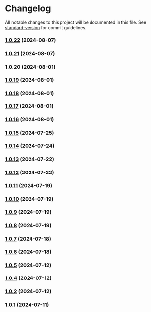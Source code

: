 # Changelog

All notable changes to this project will be documented in this file. See [standard-version](https://github.com/conventional-changelog/standard-version) for commit guidelines.

### [1.0.22](https://github.com/JakeMcGuire55/TripleJ-GS-Database/compare/v1.0.21...v1.0.22) (2024-08-07)

### [1.0.21](https://github.com/JakeMcGuire55/TripleJ-GS-Database/compare/v1.0.20...v1.0.21) (2024-08-07)

### [1.0.20](https://github.com/JakeMcGuire55/TripleJ-GS-Database/compare/v1.0.19...v1.0.20) (2024-08-01)

### [1.0.19](https://github.com/JakeMcGuire55/TripleJ-GS-Database/compare/v1.0.18...v1.0.19) (2024-08-01)

### [1.0.18](https://github.com/JakeMcGuire55/TripleJ-GS-Database/compare/v1.0.17...v1.0.18) (2024-08-01)

### [1.0.17](https://github.com/JakeMcGuire55/TripleJ-GS-Database/compare/v1.0.16...v1.0.17) (2024-08-01)

### [1.0.16](https://github.com/JakeMcGuire55/TripleJ-GS-Database/compare/v1.0.15...v1.0.16) (2024-08-01)

### [1.0.15](https://github.com/JakeMcGuire55/TripleJ-GS-Database/compare/v1.0.14...v1.0.15) (2024-07-25)

### [1.0.14](https://github.com/JakeMcGuire55/TripleJ-GS-Database/compare/v1.0.13...v1.0.14) (2024-07-24)

### [1.0.13](https://github.com/JakeMcGuire55/TripleJ-GS-Database/compare/v1.0.12...v1.0.13) (2024-07-22)

### [1.0.12](https://github.com/JakeMcGuire55/TripleJ-GS-Database/compare/v1.0.11...v1.0.12) (2024-07-22)

### [1.0.11](https://github.com/JakeMcGuire55/TripleJ-GS-Database/compare/v1.0.10...v1.0.11) (2024-07-19)

### [1.0.10](https://github.com/JakeMcGuire55/TripleJ-GS-Database/compare/v1.0.9...v1.0.10) (2024-07-19)

### [1.0.9](https://github.com/JakeMcGuire55/TripleJ-GS-Database/compare/v1.0.8...v1.0.9) (2024-07-19)

### [1.0.8](https://github.com/JakeMcGuire55/TripleJ-GS-Database/compare/v1.0.7...v1.0.8) (2024-07-19)

### [1.0.7](https://github.com/JakeMcGuire55/TripleJ-GS-Database/compare/v1.0.6...v1.0.7) (2024-07-18)

### [1.0.6](https://github.com/JakeMcGuire55/TripleJ-GS-Database/compare/v1.0.5...v1.0.6) (2024-07-18)

### [1.0.5](https://github.com/JakeMcGuire55/TripleJ-GS-Database/compare/v1.0.4...v1.0.5) (2024-07-12)

### [1.0.4](https://github.com/JakeMcGuire55/TripleJ-GS-Database/compare/v1.0.1...v1.0.4) (2024-07-12)

### [1.0.2](https://github.com/JakeMcGuire55/TripleJ-GS-Database/compare/v1.0.1...v1.0.2) (2024-07-12)

### 1.0.1 (2024-07-11)
